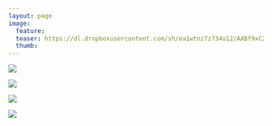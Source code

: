```yaml
---
layout: page
image:
  feature:
  teaser: https://dl.dropboxusercontent.com/sh/ea1wtnz7z734o12/AABf9xC2pxe0vYOaY-bSJm0Da/luontokuvat/talvi/DS40795-245px.jpg
  thumb:
---
```


[![](https://dl.dropboxusercontent.com/sh/ea1wtnz7z734o12/AAD-7UJumdfPlsJ6zJqoWO-_a/luontokuvat/talvi/DS40783-800px.jpg)](https://dl.dropboxusercontent.com/sh/ea1wtnz7z734o12/AABZalWbqX3ZQAqGtC7FXVxha/luontokuvat/talvi/DS40783.jpg)

[![](https://dl.dropboxusercontent.com/sh/ea1wtnz7z734o12/AADAN0zRCJ2HBcU0A21Hr7ZOa/luontokuvat/talvi/DS40784-800px.jpg)](https://dl.dropboxusercontent.com/sh/ea1wtnz7z734o12/AACvj5ArjR8eqLhYwnIcspaTa/luontokuvat/talvi/DS40784.jpg)

[![](https://dl.dropboxusercontent.com/sh/ea1wtnz7z734o12/AACFLF-_LsutXn9P3ZjTCSpsa/luontokuvat/talvi/DS40791-800px.jpg)](https://dl.dropboxusercontent.com/sh/ea1wtnz7z734o12/AACxkgYK0BMmsVdYOhJatiqZa/luontokuvat/talvi/DS40791.jpg)

[![](https://dl.dropboxusercontent.com/sh/ea1wtnz7z734o12/AABx2pNzTDRFhi0Lql8sbKIWa/luontokuvat/talvi/DS40795-800px.jpg)](https://dl.dropboxusercontent.com/sh/ea1wtnz7z734o12/AAArzy7MmBQRXF73ppPH2TiZa/luontokuvat/talvi/DS40795.jpg)

